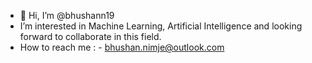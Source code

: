- 👋 Hi, I’m @bhushann19
-  I’m interested in Machine Learning, Artificial Intelligence and looking forward to collaborate in this field.
-  How to reach me : - bhushan.nimje@outlook.com

<!---
bhushann19/bhushann19 is a ✨ special ✨ repository because its `README.md` (this file) appears on your GitHub profile.
You can click the Preview link to take a look at your changes.
--->
